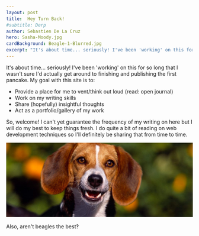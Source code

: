 ```yaml
---
layout: post
title:  Hey Turn Back!
#subtitle: Derp
author: Sebastien De La Cruz
hero: Sasha-Moody.jpg
cardBackground: Beagle-1-Blurred.jpg
excerpt: "It's about time... seriously! I've been 'working' on this for so long that I wasn't sure I'd actually get around..."
---
```

It's about time... seriously! I've been 'working' on this for so long that I wasn't sure I'd actually get around to finishing and publishing the first pancake. My goal with this site is to:

- Provide a place for me to vent/think out loud (read: open journal)
- Work on my writing skills
- Share (hopefully) insightful thoughts
- Act as a portfolio/gallery of my work

So, welcome! I can't yet guarantee the frequency of my writing on here but I will do my best to keep things fresh. I do quite a bit of reading on web development techniques so I'll definitely be sharing that from time to time.

<div class='post-img'>
  <img src='/images/blog/Beagle-1.jpg' alt='Beagle'>
  <p>Also, aren't beagles the best&#8253;</p>
</div>
